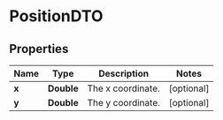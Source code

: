 # PositionDTO

## Properties
Name | Type | Description | Notes
------------ | ------------- | ------------- | -------------
**x** | **Double** | The x coordinate. |  [optional]
**y** | **Double** | The y coordinate. |  [optional]
